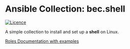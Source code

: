 # Ansible Collection: bec.shell

[![Licence](https://img.shields.io/github/license/bec-galaxy/ansible-collection-shell?label=Licence&color=informational)](https://github.com/bec-galaxy/ansible-collection-shell/blob/main/LICENSE)

A simple collection to install and set up a **shell** on Linux.

[Roles Documentation with examples](https://github.com/bec-galaxy/bec.shell/tree/main/roles/zsh)
